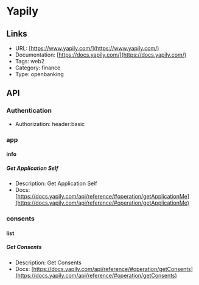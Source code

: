 # Yapily

## Links

* URL: [https://www.yapily.com/](https://www.yapily.com/)
* Documentation: [https://docs.yapily.com/](https://docs.yapily.com/)
* Tags: web2
* Category: finance
* Type: openbanking

## API

### Authentication

* Authorization: header:basic

### app

#### info

##### Get Application Self

* Description: Get Application Self
* Docs: [https://docs.yapily.com/api/reference/#operation/getApplicationMe](https://docs.yapily.com/api/reference/#operation/getApplicationMe)

### consents

#### list

##### Get Consents

* Description: Get Consents
* Docs: [https://docs.yapily.com/api/reference/#operation/getConsents](https://docs.yapily.com/api/reference/#operation/getConsents)

